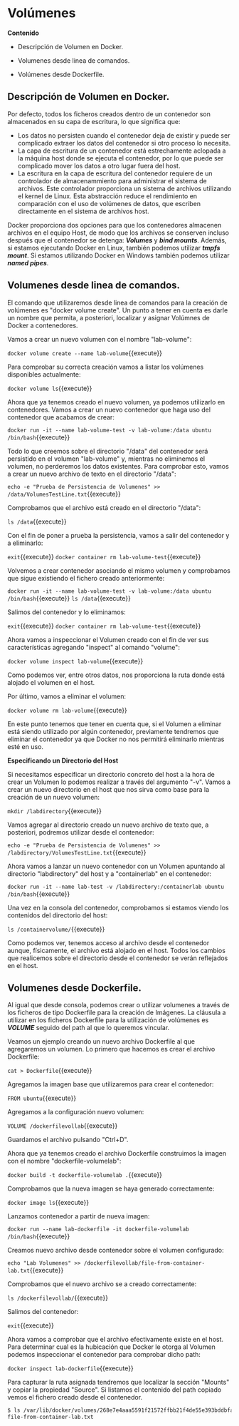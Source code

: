 # Volúmenes

**Contenido**

- Descripción de Volumen en Docker.

- Volumenes desde linea de comandos.

- Volúmenes desde Dockerfile.

## Descripción de Volumen en Docker.
Por defecto, todos los ficheros creados dentro de un contenedor son almacenados en su capa de escritura, lo que significa que:

* Los datos no persisten cuando el contenedor deja de existir y puede ser complicado extraer los datos del contenedor si otro proceso lo necesita.
* La capa de escritura de un contenedor está estrechamente aclopada a la máquina host donde se ejecuta el contenedor, por lo que puede ser complicado mover los datos a otro lugar fuera del host.
* La escritura en la capa de escritura del contenedor requiere de un controlador de almacenammiento para administrar el sistema de archivos. Este controlador proporciona un sistema de archivos utilizando el kernel de Linux. Esta abstracción reduce el rendimiento en comparación con el uso de volúmenes de datos, que escriben directamente en el sistema de archivos host.

Docker proporciona dos opciones para que los contenedores almacenen archivos en el equipo Host, de modo que los archivos se conserven incluso después que el contenedor se detenga: **_Volumes_** y **_bind mounts_**. Además, si estamos ejecutando Docker en Linux, también podemos utilizar **_tmpfs mount_**. Si estamos utilizando Docker en Windows también podemos utilizar **_named pipes_**.

## Volumenes desde linea de comandos.
El comando que utilizaremos desde linea de comandos para la creación de volúmenes es "docker volume create". Un punto a tener en cuenta es darle un nombre que permita, a posteriori, localizar y asignar Volúmnes de Docker a contenedores.

Vamos a crear un nuevo volumen con el nombre "lab-volume":

`docker volume create --name lab-volume`{{execute}}

Para comprobar su correcta creación vamos a listar los volúmenes disponibles actualmente:

`docker volume ls`{{execute}}

Ahora que ya tenemos creado el nuevo volumen, ya podemos utilizarlo en contenedores. Vamos a crear un nuevo contenedor que haga uso del contenedor que acabamos de crear:

`docker run -it --name lab-volume-test -v lab-volume:/data ubuntu /bin/bash`{{execute}}

Todo lo que creemos sobre el directorio "/data" del contenedor será persistido en el volumen "lab-volume" y, mientras no eliminemos el volumen, no perderemos los datos existentes. Para comprobar esto, vamos a crear un nuevo archivo de texto en el directorio "/data":

`echo -e "Prueba de Persistencia de Volumenes" >> /data/VolumesTestLine.txt`{{execute}}

Comprobamos que el archivo está creado en el directorio "/data":

`ls /data`{{execute}}

Con el fin de poner a prueba la persistencia, vamos a salir del contenedor y a eliminarlo:

`exit`{{execute}}
`docker container rm lab-volume-test`{{execute}}

Volvemos a crear contenedor asociando el mismo volumen y comprobamos que sigue existiendo el fichero creado anteriormente:

`docker run -it --name lab-volume-test -v lab-volume:/data ubuntu /bin/bash`{{execute}}
`ls /data`{{execute}}

Salimos del contenedor y lo eliminamos:

`exit`{{execute}}
`docker container rm lab-volume-test`{{execute}}

Ahora vamos a inspeccionar el Volumen creado con el fin de ver sus características agregando "inspect" al comando "volume":

`docker volume inspect lab-volume`{{execute}}

Como podemos ver, entre otros datos, nos proporciona la ruta donde está alojado el volumen en el host.

Por último, vamos a eliminar el volumen:

`docker volume rm lab-volume`{{execute}}

En este punto tenemos que tener en cuenta que, si el Volumen a eliminar está siendo utilizado por algún contenedor, previamente tendremos que eliminar el contenedor ya que Docker no nos permitirá eliminarlo mientras esté en uso.

**Especificando un Directorio del Host**

Si necesitamos especificar un directorio concreto del host a la hora de crear un Volumen lo podemos realizar a través del argumento "-v". Vamos a crear un nuevo directorio en el host que nos sirva como base para la creación de un nuevo volumen:

`mkdir /labdirectory`{{execute}}

Vamos agregar al directorio creado un nuevo archivo de texto que, a posteriori, podremos utilizar desde el contenedor:

`echo -e "Prueba de Persistencia de Volumenes" >> /labdirectory/VolumesTestLine.txt`{{execute}}

Ahora vamos a lanzar un nuevo contenedor con un Volumen apuntando al directorio "labdirectory" del host y a "containerlab" en el contenedor:

`docker run -it --name lab-test -v /labdirectory:/containerlab ubuntu /bin/bash`{{execute}}

Una vez en la consola del contenedor, comprobamos si estamos viendo los contenidos del directorio del host:

`ls /containervolume/`{{execute}}

Como podemos ver, tenemos acceso al archivo desde el contenedor aunque, físicamente, el archivo está alojado en el host. Todos los cambios que realicemos sobre el directorio desde el contenedor se verán reflejados en el host.

## Volumenes desde Dockerfile.
Al igual que desde consola, podemos crear o utilizar volumenes a través de los ficheros de tipo Dockerfile para la creación de Imágenes. La cláusula a utilizar en los ficheros Dockerfile para la utilización de volúmenes es **_VOLUME_** seguido del path al que lo queremos vincular.

Veamos un ejemplo creando un nuevo archivo Dockerfile al que agregaremos un volumen. Lo primero que hacemos es crear el archivo Dockerfile:

`cat > Dockerfile`{{execute}}

Agregamos la imagen base que utilizaremos para crear el contenedor:

`FROM ubuntu`{{execute}}

Agregamos a la configuración nuevo volumen:

`VOLUME /dockerfilevollab`{{execute}}

Guardamos el archivo pulsando "Ctrl+D".

Ahora que ya tenemos creado el archivo Dockerfile construimos la imagen con el nombre "dockerfile-volumelab":

`docker build -t dockerfile-volumelab .`{{execute}}

Comprobamos que la nueva imagen se haya generado correctamente:

`docker image ls`{{execute}}

Lanzamos contenedor a partir de nueva imagen:

`docker run --name lab-dockerfile -it dockerfile-volumelab /bin/bash`{{execute}}

Creamos nuevo archivo desde contenedor sobre el volumen configurado:

`echo "Lab Volumenes" >> /dockerfilevollab/file-from-container-lab.txt`{{execute}}

Comprobamos que el nuevo archivo se a creado correctamente:

`ls /dockerfilevollab/`{{execute}}

Salimos del contenedor:

`exit`{{execute}}

Ahora vamos a comprobar que el archivo efectivamente existe en el host. Para determinar cual es la hubicación que Docker le otorga al Volumen podemos inspeccionar el contenedor para comprobar dicho path:

`docker inspect lab-dockerfile`{{execute}}

Para capturar la ruta asignada tendremos que localizar la sección "Mounts" y copiar la propiedad "Source". Si listamos el contenido del path copiado vemos el fichero creado desde el contenedor.

```bash
$ ls /var/lib/docker/volumes/268e7e4aaa5591f21572ffbb21f4de55e393bddbfa9bd6e1400fd1bde7c6575d/_data
file-from-container-lab.txt
```
